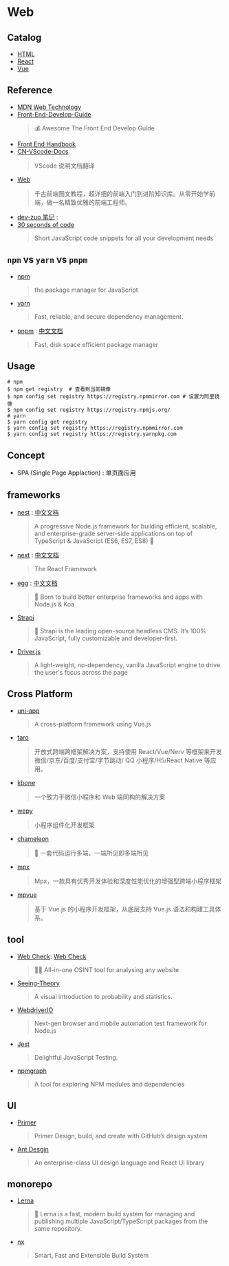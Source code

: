 # Web

## Catalog

- [HTML](HTML/README.md)
- [React](React.md)
- [Vue](Vue.md)

## Reference

- [MDN Web Technology](https://developer.mozilla.org/zh-CN/docs/Web)
- [Front-End-Develop-Guide](https://github.com/icepy/Front-End-Develop-Guide)
    > 💰 Awesome The Front End Develop Guide
- [Front End Handbook](https://github.com/dwqs/front-end-handbook)
- [CN-VScode-Docs](https://github.com/jeasonstudio/CN-VScode-Docs)
    > VScode 说明文档翻译
- [Web](https://github.com/qianguyihao/Web)
    > 千古前端图文教程，超详细的前端入门到进阶知识库。从零开始学前端，做一名精致优雅的前端工程师。
- [dev-zuo 笔记](https://fe.zuo11.com/) : 
- [30 seconds of code](https://github.com/30-seconds/30-seconds-of-code)
    > Short JavaScript code snippets for all your development needs

## `npm` vs `yarn` vs `pnpm`

- [npm](https://github.com/npm/cli)
    > the package manager for JavaScript
- [yarn](https://github.com/yarnpkg/yarn)
    > Fast, reliable, and secure dependency management.
- [pnpm](https://github.com/pnpm/pnpm) : [中文文档](https://pnpm.io/zh/)
    > Fast, disk space efficient package manager

## Usage

```shell
# npm
$ npm get registry  # 查看到当前镜像
$ npm config set registry https://registry.npmmirror.com # 设置为阿里镜像
$ npm config set registry https://registry.npmjs.org/
# yarn
$ yarn config get registry 
$ yarn config set registry https://registry.npmmirror.com
$ yarn config set registry https://registry.yarnpkg.com
```

## Concept

- SPA (Single Page Applaction) : 单页面应用

## frameworks

- [nest](https://github.com/nestjs/nest) : [中文文档](https://docs.nestjs.cn/)
    > A progressive Node.js framework for building efficient, scalable, and enterprise-grade server-side applications on top of TypeScript & JavaScript (ES6, ES7, ES8) 🚀
- [next](https://github.com/vercel/next.js) : [中文文档](https://www.nextjs.cn/)
    > The React Framework
- [egg](https://github.com/eggjs/egg) : [中文文档](https://www.eggjs.org/zh-CN)
    > 🥚 Born to build better enterprise frameworks and apps with Node.js & Koa
- [Strapi](https://github.com/strapi/strapi)
    > 🚀 Strapi is the leading open-source headless CMS. It’s 100% JavaScript, fully customizable and developer-first.
- [Driver.js](https://github.com/kamranahmedse/driver.js)
    > A light-weight, no-dependency, vanilla JavaScript engine to drive the user's focus across the page

## Cross Platform

- [uni-app](https://github.com/dcloudio/uni-app)
    > A cross-platform framework using Vue.js
- [taro](https://github.com/NervJS/taro)
    > 开放式跨端跨框架解决方案，支持使用 React/Vue/Nerv 等框架来开发微信/京东/百度/支付宝/字节跳动/ QQ 小程序/H5/React Native 等应用。
- [kbone](https://github.com/Tencent/kbone)
    > 一个致力于微信小程序和 Web 端同构的解决方案
- [wepy](https://github.com/Tencent/wepy)
    > 小程序组件化开发框架
- [chameleon](https://github.com/didi/chameleon)
    > 🦎 一套代码运行多端，一端所见即多端所见
- [mpx](https://github.com/didi/mpx)
    > Mpx，一款具有优秀开发体验和深度性能优化的增强型跨端小程序框架
- [mpvue](https://github.com/Meituan-Dianping/mpvue)
    > 基于 Vue.js 的小程序开发框架，从底层支持 Vue.js 语法和构建工具体系。

## tool

- [Web Check](https://github.com/lissy93/web-check): [Web Check](https://web-check.xyz)
    > 🕵️‍♂️ All-in-one OSINT tool for analysing any website
- [Seeing-Theory](https://github.com/seeingtheory/Seeing-Theory)
    > A visual introduction to probability and statistics.
- [WebdriverIO](https://github.com/webdriverio/webdriverio)
    > Next-gen browser and mobile automation test framework for Node.js
- [Jest](https://github.com/jestjs/jest)
    > Delightful JavaScript Testing.
- [npmgraph](https://github.com/npmgraph/npmgraph)
    > A tool for exploring NPM modules and dependencies

## UI

- [Primer](https://primer.style/)
    > Primer Design, build, and create with GitHub’s design system
- [Ant Desgin](https://ant.design)
    > An enterprise-class UI design language and React UI library

## monorepo

- [Lerna](https://github.com/lerna/lerna)
    > 🐉 Lerna is a fast, modern build system for managing and publishing multiple JavaScript/TypeScript packages from the same repository.
- [nx](https://github.com/nrwl/nx)
    > Smart, Fast and Extensible Build System